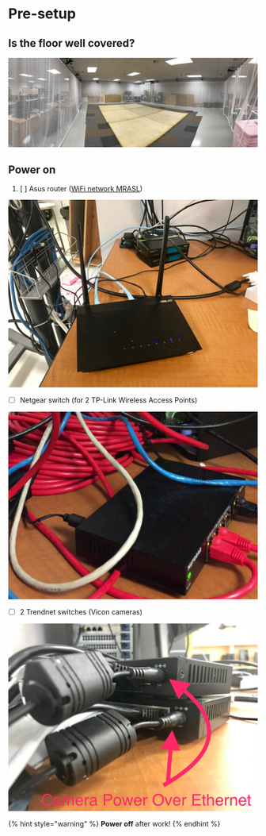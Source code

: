 # Pre-setup

## Is the floor well covered?

![Undesired reflecting surfaces are your \#1 enemy while using the Vicon system!](../.gitbook/assets/voliere.jpg)

## Power on

1. [ ] Asus router \([WiFi network MRASL](https://mrasl.gitbooks.io/documentation/content/Equipment/Networking/LAN.html)\)

![](../.gitbook/assets/asus_router.jpg)

* [ ] Netgear switch \(for 2 TP-Link Wireless Access Points\)

![](../.gitbook/assets/netgear-switch_4_3.jpg)

* [ ] 2 Trendnet switches \(Vicon cameras\)

![](../.gitbook/assets/trendnet_switches.jpg)

{% hint style="warning" %}
**Power off** after work!
{% endhint %}

